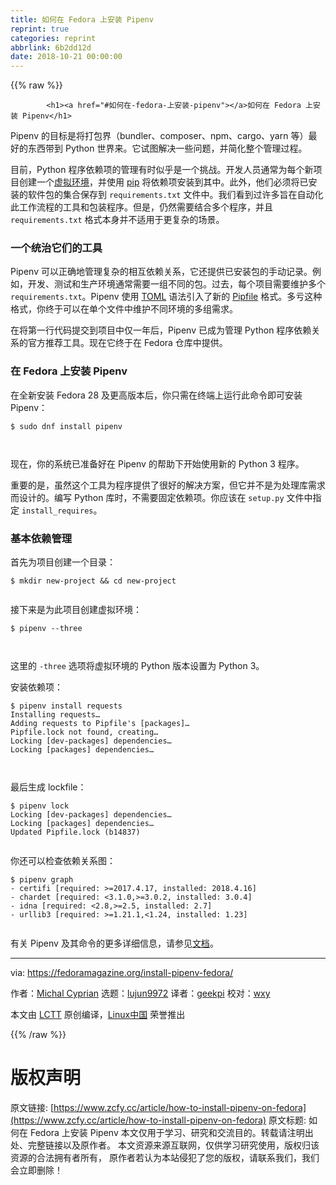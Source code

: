 ```yaml
---
title: 如何在 Fedora 上安装 Pipenv
reprint: true
categories: reprint
abbrlink: 6b2dd12d
date: 2018-10-21 00:00:00
---
```


{{% raw %}}

            <h1><a href="#如何在-fedora-上安装-pipenv"></a>如何在 Fedora 上安装 Pipenv</h1>
<p>Pipenv 的目标是将打包界（bundler、composer、npm、cargo、yarn 等）最好的东西带到 Python 世界来。它试图解决一些问题，并简化整个管理过程。</p>
<p>目前，Python 程序依赖项的管理有时似乎是一个挑战。开发人员通常为每个新项目创建一个<a href="https://packaging.python.org/tutorials/installing-packages/#creating-virtual-environments">虚拟环境</a>，并使用 <a href="https://developer.fedoraproject.org/tech/languages/python/pypi-installation.html">pip</a> 将依赖项安装到其中。此外，他们必须将已安装的软件包的集合保存到 <code>requirements.txt</code> 文件中。我们看到过许多旨在自动化此工作流程的工具和包装程序。但是，仍然需要结合多个程序，并且 <code>requirements.txt</code> 格式本身并不适用于更复杂的场景。</p>
<h3><a href="#一个统治它们的工具"></a>一个统治它们的工具</h3>
<p>Pipenv 可以正确地管理复杂的相互依赖关系，它还提供已安装包的手动记录。例如，开发、测试和生产环境通常需要一组不同的包。过去，每个项目需要维护多个 <code>requirements.txt</code>。Pipenv 使用 <a href="https://github.com/toml-lang/toml">TOML</a> 语法引入了新的 <a href="https://github.com/pypa/pipfile">Pipfile</a> 格式。多亏这种格式，你终于可以在单个文件中维护不同环境的多组需求。</p>
<p>在将第一行代码提交到项目中仅一年后，Pipenv 已成为管理 Python 程序依赖关系的官方推荐工具。现在它终于在 Fedora 仓库中提供。</p>
<h3><a href="#在-fedora-上安装-pipenv"></a>在 Fedora 上安装 Pipenv</h3>
<p>在全新安装 Fedora 28 及更高版本后，你只需在终端上运行此命令即可安装 Pipenv：</p>
<pre><code class="hljs shell"><span class="hljs-meta">$</span><span class="bash"> sudo dnf install pipenv</span>

</code></pre><p>现在，你的系统已准备好在 Pipenv 的帮助下开始使用新的 Python 3 程序。</p>
<p>重要的是，虽然这个工具为程序提供了很好的解决方案，但它并不是为处理库需求而设计的。编写 Python 库时，不需要固定依赖项。你应该在 <code>setup.py</code> 文件中指定 <code>install_requires</code>。</p>
<h3><a href="#基本依赖管理"></a>基本依赖管理</h3>
<p>首先为项目创建一个目录：</p>
<pre><code class="hljs smali">$ mkdir<span class="hljs-built_in"> new-project </span>&amp;&amp; cd<span class="hljs-built_in"> new-project
</span>
</code></pre><p>接下来是为此项目创建虚拟环境：</p>
<pre><code class="hljs shell"><span class="hljs-meta">$</span><span class="bash"> pipenv --three</span>

</code></pre><p>这里的 <code>-three</code> 选项将虚拟环境的 Python 版本设置为 Python 3。</p>
<p>安装依赖项：</p>
<pre><code class="hljs accesslog">$ pipenv install requests
Installing requests…
Adding requests to Pipfile's <span class="hljs-string">[packages]</span>…
Pipfile.lock not found, creating…
Locking <span class="hljs-string">[dev-packages]</span> dependencies…
Locking <span class="hljs-string">[packages]</span> dependencies…

</code></pre><p>最后生成 lockfile：</p>
<pre><code class="hljs accesslog">$ pipenv lock
Locking <span class="hljs-string">[dev-packages]</span> dependencies…
Locking <span class="hljs-string">[packages]</span> dependencies…
Updated Pipfile.lock (b14837)

</code></pre><p>你还可以检查依赖关系图：</p>
<pre><code class="hljs groovy">$ pipenv graph
- certifi [<span class="hljs-string">required:</span> &gt;=<span class="hljs-number">2017.4</span><span class="hljs-number">.17</span>, <span class="hljs-string">installed:</span> <span class="hljs-number">2018.4</span><span class="hljs-number">.16</span>]
- chardet [<span class="hljs-string">required:</span> &lt;<span class="hljs-number">3.1</span><span class="hljs-number">.0</span>,&gt;=<span class="hljs-number">3.0</span><span class="hljs-number">.2</span>, <span class="hljs-string">installed:</span> <span class="hljs-number">3.0</span><span class="hljs-number">.4</span>]
- idna [<span class="hljs-string">required:</span> &lt;<span class="hljs-number">2.8</span>,&gt;=<span class="hljs-number">2.5</span>, <span class="hljs-string">installed:</span> <span class="hljs-number">2.7</span>]
- urllib3 [<span class="hljs-string">required:</span> &gt;=<span class="hljs-number">1.21</span><span class="hljs-number">.1</span>,&lt;<span class="hljs-number">1.24</span>, <span class="hljs-string">installed:</span> <span class="hljs-number">1.23</span>]

</code></pre><p>有关 Pipenv 及其命令的更多详细信息，请参见<a href="https://docs.pipenv.org/">文档</a>。</p>
<hr>
<p>via: <a href="https://fedoramagazine.org/install-pipenv-fedora/">https://fedoramagazine.org/install-pipenv-fedora/</a></p>
<p>作者：<a href="https://fedoramagazine.org/author/mcyprian/">Michal Cyprian</a> 选题：<a href="https://github.com/lujun9972">lujun9972</a> 译者：<a href="https://github.com/geekpi">geekpi</a> 校对：<a href="https://github.com/wxy">wxy</a></p>
<p>本文由 <a href="https://github.com/LCTT/TranslateProject">LCTT</a> 原创编译，<a href="https://linux.cn/">Linux中国</a> 荣誉推出</p>

          
{{% /raw %}}

# 版权声明
原文链接: [https://www.zcfy.cc/article/how-to-install-pipenv-on-fedora](https://www.zcfy.cc/article/how-to-install-pipenv-on-fedora)
原文标题: 如何在 Fedora 上安装 Pipenv
本文仅用于学习、研究和交流目的。转载请注明出处、完整链接以及原作者。
本文资源来源互联网，仅供学习研究使用，版权归该资源的合法拥有者所有，
原作者若认为本站侵犯了您的版权，请联系我们，我们会立即删除！
